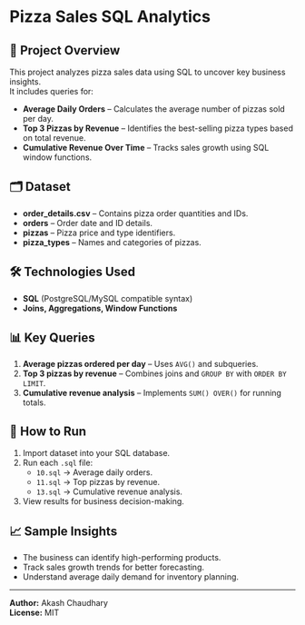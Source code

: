 # Pizza Sales SQL Analytics

## 📌 Project Overview
This project analyzes pizza sales data using SQL to uncover key business insights.  
It includes queries for:
- **Average Daily Orders** – Calculates the average number of pizzas sold per day.
- **Top 3 Pizzas by Revenue** – Identifies the best-selling pizza types based on total revenue.
- **Cumulative Revenue Over Time** – Tracks sales growth using SQL window functions.

## 🗂 Dataset
- **order_details.csv** – Contains pizza order quantities and IDs.
- **orders** – Order date and ID details.
- **pizzas** – Pizza price and type identifiers.
- **pizza_types** – Names and categories of pizzas.

## 🛠 Technologies Used
- **SQL** (PostgreSQL/MySQL compatible syntax)
- **Joins, Aggregations, Window Functions**

## 📊 Key Queries
1. **Average pizzas ordered per day** – Uses `AVG()` and subqueries.  
2. **Top 3 pizzas by revenue** – Combines joins and `GROUP BY` with `ORDER BY LIMIT`.  
3. **Cumulative revenue analysis** – Implements `SUM() OVER()` for running totals.

## 🚀 How to Run
1. Import dataset into your SQL database.
2. Run each `.sql` file:
   - `10.sql` → Average daily orders.
   - `11.sql` → Top pizzas by revenue.
   - `13.sql` → Cumulative revenue analysis.
3. View results for business decision-making.

## 📈 Sample Insights
- The business can identify high-performing products.
- Track sales growth trends for better forecasting.
- Understand average daily demand for inventory planning.

---
**Author:** Akash Chaudhary  
**License:** MIT
